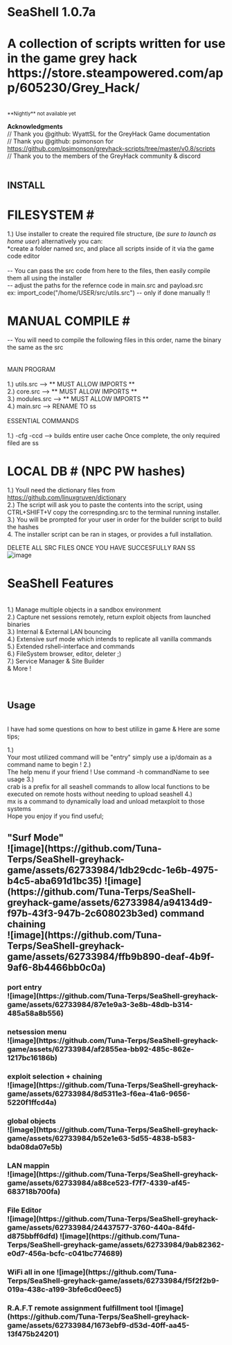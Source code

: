 <h1 style="font-size: 28px;">SeaShell 1.0.7a</h1>
<h1> A collection of scripts written for use in the game grey hack https://store.steampowered.com/app/605230/Grey_Hack/ </h1>
<br>
<small> **Nightly** not available yet </small><br>

<b> Acknowledgments </b><br>
// Thank you @github: WyattSL for the GreyHack Game documentation<br>
// Thank you @github: psimonson for https://github.com/psimonson/greyhack-scripts/tree/master/v0.8/scripts<br>
// Thank you to the members of the GreyHack community & discord<br>
<br>
## INSTALL ##
# FILESYSTEM #<br>
1.) Use installer to create the required file structure, (*be sure to launch as home user*) alternatively you can: <br>
*create a folder named src, and place all scripts inside of it via the game code editor <br>
 <br>
-- You can pass the src code from here to the files, then easily compile them all using the installer <br>
-- adjust the paths for the refernce code in main.src and payload.src <br>
ex: import_code("/home/USER/src/utils.src") -- only if done manually !!
# MANUAL COMPILE #<br>
-- You will need to compile the following files in this order, name the binary the same as the src<br><br>
<br> MAIN PROGRAM <br><br>
1.) utils.src --> ** MUST ALLOW IMPORTS **<br>
2.) core.src --> ** MUST ALLOW IMPORTS **<br>
3.) modules.src --> ** MUST ALLOW IMPORTS **<br>
4.) main.src --> RENAME TO ss <br>
<br> ESSENTIAL COMMANDS <br><br>
1.) -cfg -ccd --> builds entire user cache
Once complete, the only required filed are ss 
# LOCAL DB # (NPC PW hashes)<br>
1.) Youll need the dictionary files from https://github.com/linuxgruven/dictionary<br>
2.) The script will ask you to paste the contents into the script, using CTRL+SHIFT+V copy the correspnding.src to the terminal running installer.<br>
3.) You will be prompted for your user in order for the builder script to build the hashes <br>
4. The installer script can be ran in stages, or provides a full installation. 

DELETE ALL SRC FILES ONCE YOU HAVE SUCCESFULLY RAN SS<br>
![image](https://github.com/Tuna-Terps/SeaShell-greyhack-game/assets/62733984/1ebbffd3-c5ea-49ae-baf6-8945e32bd47e)
<h1>SeaShell Features </h1><br>
1.) Manage multiple objects in a sandbox environment<br>
2.) Capture net sessions remotely, return exploit objects from launched binaries<br>
3.) Internal & External LAN bouncing <br>
4.) Extensive surf mode which intends to replicate all vanilla commands<br>
5.) Extended rshell-interface and commands<br>
6.) FileSystem browser, editor, deleter ;)<br>
7.) Service Manager & Site Builder<br>
& More !<br>
<br>
<br>
<h2> Usage</h2><br>
I have had some questions on how to best utilize in game & Here are some tips; <br>

1.) <br> Your most utilized command will be "entry" simply use a ip/domain as a command name to begin !
2.) <br> The help menu if your friend ! Use command -h commandName to see usage
3.) <br> crab is a prefix for all seashell commands to allow local functions to be executed on remote hosts without needing to upload seashell
4.) <br> mx is a command to dynamically load and unload metaxploit to those systems
<br>
Hope you enjoy if you find useful;<br>
<h2>"Surf Mode"<br>
![image](https://github.com/Tuna-Terps/SeaShell-greyhack-game/assets/62733984/1db29cdc-1e6b-4975-b4c5-aba691d1bc35)
![image](https://github.com/Tuna-Terps/SeaShell-greyhack-game/assets/62733984/a94134d9-f97b-43f3-947b-2c608023b3ed)
command chaining<br>
![image](https://github.com/Tuna-Terps/SeaShell-greyhack-game/assets/62733984/ffb9b890-deaf-4b9f-9af6-8b4466bb0c0a)
<br>
<h3>port entry<br>
![image](https://github.com/Tuna-Terps/SeaShell-greyhack-game/assets/62733984/87e1e9a3-3e8b-48db-b314-485a58a8b556)
<br>
<h3>netsession menu<br>
![image](https://github.com/Tuna-Terps/SeaShell-greyhack-game/assets/62733984/af2855ea-bb92-485c-862e-1217bc16186b)
<br>
<h3>exploit selection + chaining<br>
![image](https://github.com/Tuna-Terps/SeaShell-greyhack-game/assets/62733984/8d5311e3-f6ea-41a6-9656-5220f1ffcd4a)
<br>
<h3>global objects<br>
![image](https://github.com/Tuna-Terps/SeaShell-greyhack-game/assets/62733984/b52e1e63-5d55-4838-b583-bda08da07e5b)
<br>
<h3>LAN mappin<br> 
![image](https://github.com/Tuna-Terps/SeaShell-greyhack-game/assets/62733984/a88ce523-f7f7-4339-af45-683718b700fa)
<h3>File Editor<br>
![image](https://github.com/Tuna-Terps/SeaShell-greyhack-game/assets/62733984/24437577-3760-440a-84fd-d875bbff6dfd)
![image](https://github.com/Tuna-Terps/SeaShell-greyhack-game/assets/62733984/9ab82362-e0d7-456a-bcfc-c041bc774689)
<br>
<h3>WiFi all in one
![image](https://github.com/Tuna-Terps/SeaShell-greyhack-game/assets/62733984/f5f2f2b9-019a-438c-a199-3bfe6cd0eec5)
<br>
<h3>R.A.F.T remote assignment fulfillment tool
![image](https://github.com/Tuna-Terps/SeaShell-greyhack-game/assets/62733984/1673ebf9-d53d-40ff-aa45-13f475b24201)


